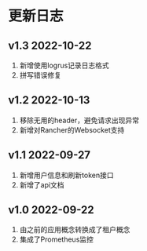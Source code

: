# 更新日志

## v1.3 2022-10-22
1. 新增使用logrus记录日志格式
2. 拼写错误修复

## v1.2 2022-10-13
1. 移除无用的header，避免请求出现异常
2. 新增对Rancher的Websocket支持

## v1.1 2022-09-27
1. 新增用户信息和刷新token接口
2. 新增了api文档

## v1.0 2022-09-22
1. 由之前的应用概念转换成了租户概念
2. 集成了Prometheus监控